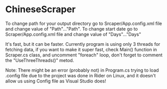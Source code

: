 # ChineseScraper

To change path for your output directory go to Srcaper/App.config.xml file and change value of "Path"..."Path".
To change start date go to Scraper/App.config.xml file and change value of "Days"..."Days"

It's fast, but it can be faster. Currently program is using only 3 threads for fetching data, if you want to make it super fast, check Main() function in Scraper.cs class, and uncomment "foreach" loop, don't forget to comment the "UseThreeThreads()" metod.

Note: There might be an error (probably not) in Program.cs trying to load .config file due to the project was done in Rider on Linux, and it doesn't allow us using Config file as Visual Studio does!
